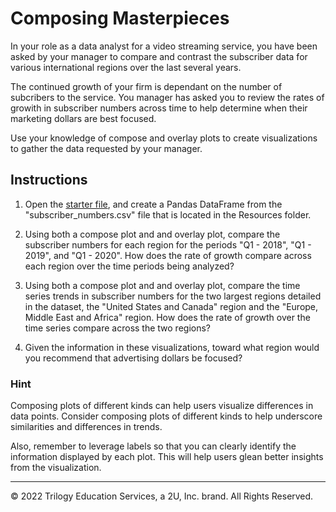 # Composing Masterpieces

In your role as a data analyst for a video streaming service, you have been asked by your manager to compare and contrast the subscriber data for various international regions over the last several years.

The continued growth of your firm is dependant on the number of subcribers to the service. You manager has asked you to review the rates of growith in subscriber numbers across time to help determine when their marketing dollars are best focused.

Use your knowledge of compose and overlay plots to create visualizations to gather the data requested by your manager.

## Instructions

1. Open the [starter file](Unsolved/composing_masterpieces.ipynb), and create a Pandas DataFrame from the "subscriber_numbers.csv" file that is located in the Resources folder.

2. Using both a compose plot and and overlay plot, compare the subscriber numbers for each region for the periods "Q1 - 2018", "Q1 - 2019", and "Q1 - 2020".  How does the rate of growth compare across each region over the time periods being analyzed?

3. Using both a compose plot and and overlay plot, compare the time series trends in subscriber numbers for the two largest regions detailed in the dataset, the "United States and Canada" region and the "Europe, Middle East and Africa" region. How does the rate of growth over the time series compare across the two regions?

4. Given the information in these visualizations, toward what region would you recommend that advertising dollars be focused?

### Hint

Composing plots of different kinds can help users visualize differences in data points. Consider composing plots of different kinds to help underscore similarities and differences in trends.

Also, remember to leverage labels so that you can clearly identify the information displayed by each plot. This will help users glean better insights from the visualization.

---

© 2022 Trilogy Education Services, a 2U, Inc. brand. All Rights Reserved.
